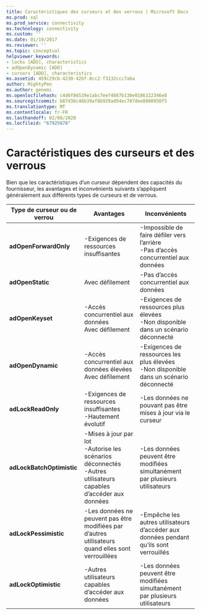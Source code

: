 ```yaml
---
title: Caractéristiques des curseurs et des verrous | Microsoft Docs
ms.prod: sql
ms.prod_service: connectivity
ms.technology: connectivity
ms.custom: ''
ms.date: 01/19/2017
ms.reviewer: ''
ms.topic: conceptual
helpviewer_keywords:
- locks [ADO], characteristics
- adOpenDynamic [ADO]
- cursors [ADO], characteristics
ms.assetid: 459c29cb-4230-42bf-8cc2-f3132ccc7aba
author: MightyPen
ms.author: genemi
ms.openlocfilehash: c4d6f86539e1abc7ee74087b130e0186322346e8
ms.sourcegitcommit: b87d36c46b39af8b929ad94ec707dee8800950f5
ms.translationtype: MT
ms.contentlocale: fr-FR
ms.lasthandoff: 02/08/2020
ms.locfileid: "67925678"
---
```

# <a name="cursor-and-lock-characteristics"></a>Caractéristiques des curseurs et des verrous
Bien que les caractéristiques d’un curseur dépendent des capacités du fournisseur, les avantages et inconvénients suivants s’appliquent généralement aux différents types de curseurs et de verrous.  
  
|Type de curseur ou de verrou|Avantages|Inconvénients|  
|-------------------------|----------------|-------------------|  
|**adOpenForwardOnly**|-Exigences de ressources insuffisantes|-Impossible de faire défiler vers l’arrière<br />-Pas d’accès concurrentiel aux données|  
|**adOpenStatic**|Avec défilement|-Pas d’accès concurrentiel aux données|  
|**adOpenKeyset**|-Accès concurrentiel aux données<br />Avec défilement|-Exigences de ressources plus élevées<br />-Non disponible dans un scénario déconnecté|  
|**adOpenDynamic**|-Accès concurrentiel aux données élevées<br />Avec défilement|-Exigences de ressources les plus élevées<br />-Non disponible dans un scénario déconnecté|  
|**adLockReadOnly**|-Exigences de ressources insuffisantes<br />-Hautement évolutif|-Les données ne pouvant pas être mises à jour via le curseur|  
|**adLockBatchOptimistic**|-Mises à jour par lot<br />-Autorise les scénarios déconnectés<br />-Autres utilisateurs capables d’accéder aux données|-Les données peuvent être modifiées simultanément par plusieurs utilisateurs|  
|**adLockPessimistic**|-Les données ne peuvent pas être modifiées par d’autres utilisateurs quand elles sont verrouillées|-Empêche les autres utilisateurs d’accéder aux données pendant qu’ils sont verrouillés|  
|**adLockOptimistic**|-Autres utilisateurs capables d’accéder aux données|-Les données peuvent être modifiées simultanément par plusieurs utilisateurs|
